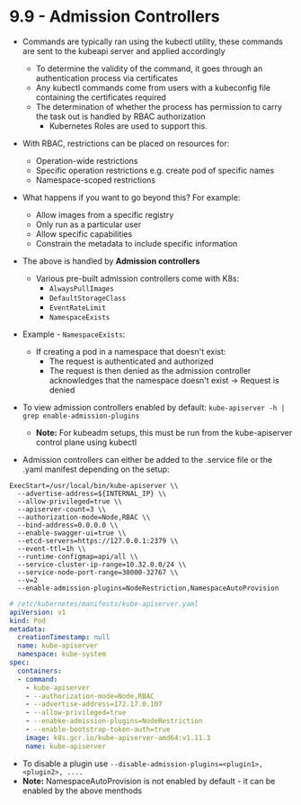 # 9.9 - Admission Controllers

- Commands are typically ran using the kubectl utility, these commands are sent to the kubeapi server and applied accordingly
  - To determine the validity of the command, it goes through an authentication process via certificates
  - Any kubectl commands come from users with a kubeconfig file containing
the certificates required
  - The determination of whether the process has permission to carry the task out is handled by RBAC authorization
    - Kubernetes Roles are used to support this.
- With RBAC, restrictions can be placed on resources for:
  - Operation-wide restrictions
  - Specific operation restrictions e.g. create pod of specific names
  - Namespace-scoped restrictions
- What happens if you want to go beyond this? For example:
  - Allow images from a specific registry
  - Only run as a particular user
  - Allow specific capabilities
  - Constrain the metadata to include specific information
- The above is handled by **Admission controllers**
  - Various pre-built admission controllers come with K8s:
    - `AlwaysPullImages`
    - `DefaultStorageClass`
    - `EventRateLimit`
    - `NamespaceExists`
- Example - `NamespaceExists`:
  - If creating a pod in a namespace that doesn't exist:
    - The request is authenticated and authorized
    - The request is then denied as the admission controller acknowledges that the namespace doesn't exist -> Request is denied
- To view admission controllers enabled by default: `kube-apiserver -h | grep enable-admission-plugins`
  - **Note:** For kubeadm setups, this must be run from the kube-apiserver control plane using kubectl

- Admission controllers can either be added to the .service file or the .yaml manifest depending on the setup:

```shell
ExecStart=/usr/local/bin/kube-apiserver \\
  --advertise-address=${INTERNAL_IP} \\
  --allow-privileged=true \\
  --apiserver-count=3 \\
  --authorization-mode=Node,RBAC \\
  --bind-address=0.0.0.0 \\
  --enable-swagger-ui=true \\
  --etcd-servers=https://127.0.0.1:2379 \\
  --event-ttl=1h \\
  --runtime-configmap=api/all \\
  --service-cluster-ip-range=10.32.0.0/24 \\
  --service-node-port-range=30000-32767 \\
  --v=2
  --enable-admission-plugins=NodeRestriction,NamespaceAutoProvision
```

```yaml
# /etc/kubernetes/manifests/kube-apiserver.yaml
apiVersion: v1
kind: Pod
metadata:
  creationTimestamp: null
  name: kube-apiserver
  namespace: kube-system
spec:
  containers:
  - command:
    - kube-apiserver
    - --authorization-mode=Node,RBAC
    - --advertise-address=172.17.0.107
    - --allow-privileged=true
    - --enabke-admission-plugins=NodeRestriction
    - --enable-bootstrap-token-auth=true
    image: k8s.gcr.io/kube-apiserver-amd64:v1.11.3
    name: kube-apiserver
```

- To disable a plugin use `--disable-admission-plugins=<plugin1>,<plugin2>, ....`
- **Note:** NamespaceAutoProvision is not enabled by default - it can be enabled by the
above menthods
